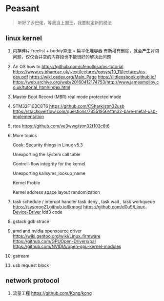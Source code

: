 # Peasant
> 听好了乡巴佬，等我当上国王，我要制定新的税法

## linux kernel 

1. 内存碎片 freelist + buddy算法 + 扁平化堆容器
    有新增有删除，就会产生背包问题，仅仅合并空的内存段也不能很好的解决此问题
2. An OS how to https://github.com/cfenollosa/os-tutorial  
https://www.cs.bham.ac.uk/~exr/lectures/opsys/10_11/lectures/os-dev.pdf 
https://wiki.osdev.org/Main_Page
https://littleosbook.github.io/ https://web.archive.org/web/20160412174753/http://www.jamesmolloy.co.uk/tutorial_html/index.html
3. Master Boot Record (MBR) real mode protected mode
4. STM32F103C8T6 https://github.com/CShark/stm32usb https://stackoverflow.com/questions/73551956/stm32-bare-metal-usb-implementation
5. rtos https://github.com/ve3wwg/stm32f103c8t6
6. More topics
    
    Cook: Security things in Linux v5.3

    Unexporting the system call table

    Controll-flow integrity for the kernel

    Unexporting kallsyms_lookup_name

    Kernel Proble

    Kernel address space layout randomization
7. task schedule / interupt handler task deny , task wait , task workqueue 
    https://sysprog21.github.io/lkmpg/
    https://github.com/d0u9/Linux-Device-Driver ldd3 code
    
8. gstack gdb strace 
9. amd and nvidia opensource driver
    https://wiki.gentoo.org/wiki/Linux_firmware
    https://github.com/GPUOpen-Drivers/pal
    https://github.com/NVIDIA/open-gpu-kernel-modules

10. gstream
11. usb request block

## network protocol
1. 流量工程 https://github.com/Kong/kong
